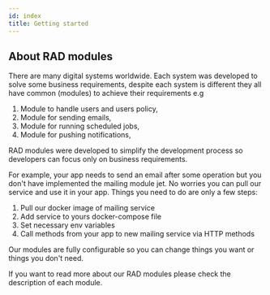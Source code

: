 ```yaml
---
id: index
title: Getting started
---
```


## About RAD modules

There are many digital systems worldwide. Each system was developed to solve some business requirements, despite each system is different they all have common (modules) to achieve their requirements e.g

1. Module to handle users and users policy,
2. Module for sending emails,
3. Module for running scheduled jobs,
4. Module for pushing notifications,

RAD modules were developed to simplify the development process so developers can focus only on business requirements.

For example, your app needs to send an email after some operation but you don't have implemented the mailing module jet. No worries you can pull our service and use it in your app. Things you need to do are only a few steps:

1. Pull our docker image of mailing service
2. Add service to yours docker-compose file
3. Set necessary env variables
4. Call methods from your app to new mailing service via HTTP methods

Our modules are fully configurable so you can change things you want or things you don't need.

If you want to read more about our RAD modules please check the description of each module.
